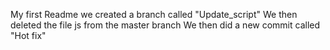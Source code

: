 My first Readme
we created a branch called "Update_script"
We then deleted the file js from the master branch
We then did a new commit called "Hot fix"

